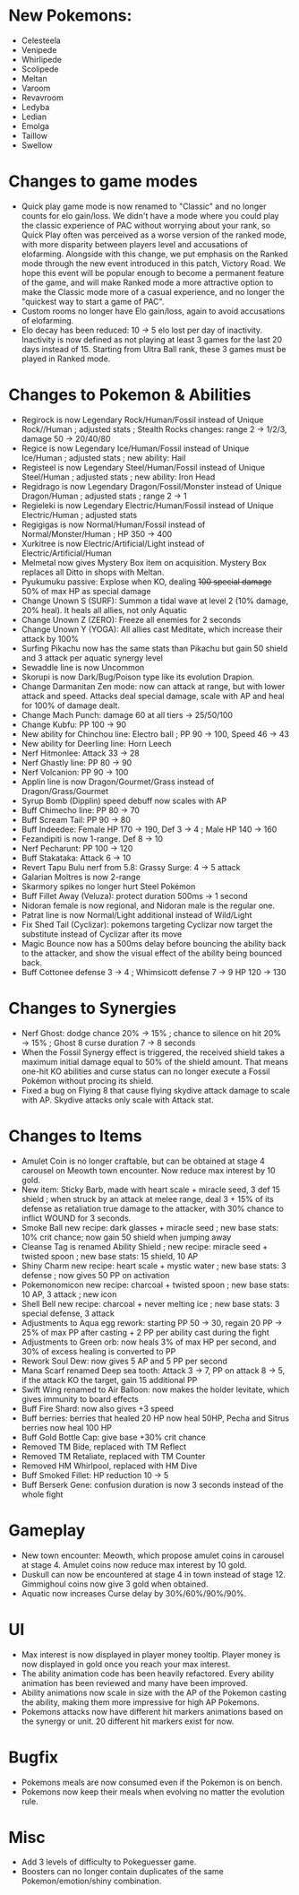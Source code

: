 # New Pokemons:

- Celesteela
- Venipede
- Whirlipede
- Scolipede
- Meltan
- Varoom
- Revavroom
- Ledyba
- Ledian
- Emolga
- Taillow
- Swellow

# Changes to game modes

- Quick play game mode is now renamed to "Classic" and no longer counts for elo gain/loss. We didn't have a mode where you could play the classic experience of PAC without worrying about your rank, so Quick Play often was perceived as a worse version of the ranked mode, with more disparity between players level and accusations of elofarming. Alongside with this change, we put emphasis on the Ranked mode through the new event introduced in this patch, Victory Road. We hope this event will be popular enough to become a permanent feature of the game, and will make Ranked mode a more attractive option to make the Classic mode more of a casual experience, and no longer the "quickest way to start a game of PAC".
- Custom rooms no longer have Elo gain/loss, again to avoid accusations of elofarming.
- Elo decay has been reduced: 10 → 5 elo lost per day of inactivity. Inactivity is now defined as not playing at least 3 games for the last 20 days instead of 15. Starting from Ultra Ball rank, these 3 games must be played in Ranked mode.

# Changes to Pokemon & Abilities

- Regirock is now Legendary Rock/Human/Fossil instead of Unique Rock//Human ; adjusted stats ; Stealth Rocks changes: range 2 → 1/2/3, damage 50 → 20/40/80
- Regice is now Legendary Ice/Human/Fossil instead of Unique Ice/Human ; adjusted stats ; new ability: Hail
- Registeel is now Legendary Steel/Human/Fossil instead of Unique Steel/Human ; adjusted stats ; new ability: Iron Head
- Regidrago is now Legendary Dragon/Fossil/Monster instead of Unique Dragon/Human ; adjusted stats ; range 2 → 1
- Regieleki is now Legendary Electric/Human/Fossil instead of Unique Electric/Human ; adjusted stats
- Regigigas is now Normal/Human/Fossil instead of Normal/Monster/Human ; HP 350 → 400
- Xurkitree is now Electric/Artificial/Light instead of Electric/Artificial/Human
- Melmetal now gives Mystery Box item on acquisition. Mystery Box replaces all Ditto in shops with Meltan.
- Pyukumuku passive: Explose when KO, dealing ~~100 special damage~~ 50% of max HP as special damage
- Change Unown S (SURF): Summon a tidal wave at level 2 (10% damage, 20% heal). It heals all allies, not only Aquatic
- Change Unown Z (ZERO): Freeze all enemies for 2 seconds
- Change Unown Y (YOGA): All allies cast Meditate, which increase their attack by 100%
- Surfing Pikachu now has the same stats than Pikachu but gain 50 shield and 3 attack per aquatic synergy level
- Sewaddle line is now Uncommon
- Skorupi is now Dark/Bug/Poison type like its evolution Drapion.
- Change Darmanitan Zen mode: now can attack at range, but with lower attack and speed. Attacks deal special damage, scale with AP and heal for 100% of damage dealt.
- Change Mach Punch: damage 60 at all tiers → 25/50/100
- Change Kubfu: PP 100 → 90
- New ability for Chinchou line: Electro ball ; PP 90 → 100, Speed 46 → 43
- New ability for Deerling line: Horn Leech
- Nerf Hitmonlee: Attack 33 → 28
- Nerf Ghastly line: PP 80 → 90
- Nerf Volcanion: PP 90 → 100
- Applin line is now Dragon/Gourmet/Grass instead of Dragon/Grass/Gourmet
- Syrup Bomb (Dipplin) speed debuff now scales with AP
- Buff Chimecho line: PP 80 → 70
- Buff Scream Tail: PP 90 → 80
- Buff Indeedee: Female HP 170 → 190, Def 3 → 4 ; Male HP 140 → 160
- Fezandipiti is now 1-range. Def 8 → 10
- Nerf Pecharunt: PP 100 → 120
- Buff Stakataka: Attack 6 → 10
- Revert Tapu Bulu nerf from 5.8: Grassy Surge: 4 → 5 attack
- Galarian Moltres is now 2-range
- Skarmory spikes no longer hurt Steel Pokémon
- Buff Fillet Away (Veluza): protect duration 500ms → 1 second
- Nidoran female is now regional, and Nidoran male is the regular one.
- Patrat line is now Normal/Light additional instead of Wild/Light
- Fix Shed Tail (Cyclizar): pokemons targeting Cyclizar now target the substitute instead of Cyclizar after its move
- Magic Bounce now has a 500ms delay before bouncing the ability back to the attacker, and show the visual effect of the ability being bounced back.
- Buff Cottonee defense 3 → 4 ; Whimsicott defense 7 → 9 HP 120 → 130

# Changes to Synergies

- Nerf Ghost: dodge chance 20% → 15% ; chance to silence on hit 20% → 15% ; Ghost 8 curse duration 7 → 8 seconds
- When the Fossil Synergy effect is triggered, the received shield takes a maximum initial damage equal to 50% of the shield amount. That means one-hit KO abilities and curse status can no longer execute a Fossil Pokémon without procing its shield.
- Fixed a bug on Flying 8 that cause flying skydive attack damage to scale with AP. Skydive attacks only scale with Attack stat.

# Changes to Items

- Amulet Coin is no longer craftable, but can be obtained at stage 4 carousel on Meowth town encounter. Now reduce max interest by 10 gold.
- New item: Sticky Barb, made with heart scale + miracle seed, 3 def 15 shield ; when struck by an attack at melee range, deal 3 + 15% of its defense as retaliation true damage to the attacker, with 30% chance to inflict WOUND for 3 seconds.
- Smoke Ball new recipe: dark glasses + miracle seed ; new base stats: 10% crit chance; now gain 50 shield when jumping away
- Cleanse Tag is renamed Ability Shield ; new recipe: miracle seed + twisted spoon ; new base stats: 15 shield, 10 AP
- Shiny Charm new recipe: heart scale + mystic water ; new base stats: 3 defense ; now gives 50 PP on activation
- Pokemonomicon new recipe: charcoal + twisted spoon ; new base stats: 10 AP, 3 attack ; new icon
- Shell Bell new recipe: charcoal + never melting ice ; new base stats: 3 special defense, 3 attack
- Adjustments to Aqua egg rework: starting PP 50 → 30, regain 20 PP → 25% of max PP after casting + 2 PP per ability cast during the fight
- Adjustments to Green orb: now heals 3% of max HP per second, and 30% of excess healing is converted to PP
- Rework Soul Dew: now gives 5 AP and 5 PP per second
- Mana Scarf renamed Deep sea tooth: Attack 3 → 7, PP on attack 8 → 5, if the attack KO the target, gain 15 additional PP
- Swift Wing renamed to Air Balloon: now makes the holder levitate, which gives immunity to board effects
- Buff Fire Shard: now also gives +3 speed
- Buff berries: berries that healed 20 HP now heal 50HP, Pecha and Sitrus berries now heal 100 HP
- Buff Gold Bottle Cap: give base +30% crit chance
- Removed TM Bide, replaced with TM Reflect
- Removed TM Retaliate, replaced with TM Counter
- Removed HM Whirlpool, replaced with HM Dive
- Buff Smoked Fillet: HP reduction 10 → 5
- Buff Berserk Gene: confusion duration is now 3 seconds instead of the whole fight

# Gameplay

- New town encounter: Meowth, which propose amulet coins in carousel at stage 4. Amulet coins now reduce max interest by 10 gold.
- Duskull can now be encountered at stage 4 in town instead of stage 12. Gimmighoul coins now give 3 gold when obtained.
- Aquatic now increases Curse delay by 30%/60%/90%/90%.

# UI

- Max interest is now displayed in player money tooltip. Player money is now displayed in gold once you reach your max interest.
- The ability animation code has been heavily refactored. Every ability animation has been reviewed and many have been improved.
- Ability animations now scale in size with the AP of the Pokemon casting the ability, making them more impressive for high AP Pokemons.
- Pokemons attacks now have different hit markers animations based on the synergy or unit. 20 different hit markers exist for now.

# Bugfix

- Pokemons meals are now consumed even if the Pokemon is on bench.
- Pokemons now keep their meals when evolving no matter the evolution rule.

# Misc

- Add 3 levels of difficulty to Pokeguesser game.
- Boosters can no longer contain duplicates of the same Pokemon/emotion/shiny combination.